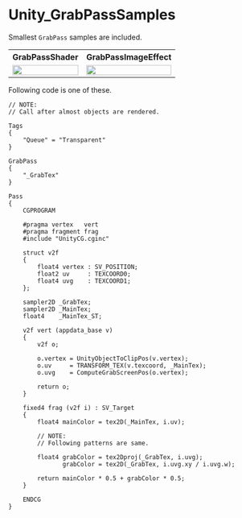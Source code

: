 # Unity_GrabPassSamples

Smallest ``GrabPass`` samples are included.

<table>
<tr><th>GrabPassShader</th><th>GrabPassImageEffect</th></tr>
<tr>
<td>
<img src="https://github.com/XJINE/Unity_GrabPassSamples/blob/master/Screenshots/GrabPassShaderSample.jpg" width="100%" height="auto" />
</td>
<td>
<img src="https://github.com/XJINE/Unity_GrabPassSamples/blob/master/Screenshots/GrabPassImageEffectSample.jpg" width="100%" height="auto" />
</td>
</tr>
</table>

Following code is one of these.

```shader
// NOTE:
// Call after almost objects are rendered.

Tags
{
    "Queue" = "Transparent"
}

GrabPass
{
    "_GrabTex"
}

Pass
{
    CGPROGRAM

    #pragma vertex   vert
    #pragma fragment frag
    #include "UnityCG.cginc"

    struct v2f
    {
        float4 vertex : SV_POSITION;
        float2 uv     : TEXCOORD0;
        float4 uvg    : TEXCOORD1;
    };

    sampler2D _GrabTex;
    sampler2D _MainTex;
    float4    _MainTex_ST;
    
    v2f vert (appdata_base v)
    {
        v2f o;

        o.vertex = UnityObjectToClipPos(v.vertex);
        o.uv     = TRANSFORM_TEX(v.texcoord, _MainTex);
        o.uvg    = ComputeGrabScreenPos(o.vertex);

        return o;
    }
    
    fixed4 frag (v2f i) : SV_Target
    {
        float4 mainColor = tex2D(_MainTex, i.uv);

        // NOTE:
        // Following patterns are same.

        float4 grabColor = tex2Dproj(_GrabTex, i.uvg);
               grabColor = tex2D(_GrabTex, i.uvg.xy / i.uvg.w);

        return mainColor * 0.5 + grabColor * 0.5;
    }

    ENDCG
}
```